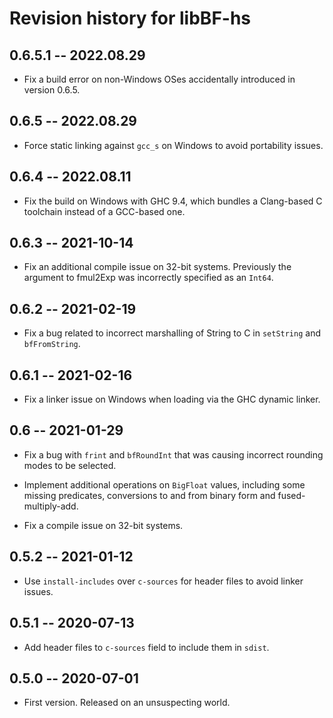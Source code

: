 # Revision history for libBF-hs

## 0.6.5.1 -- 2022.08.29

* Fix a build error on non-Windows OSes accidentally introduced in version
  0.6.5.

## 0.6.5 -- 2022.08.29

* Force static linking against `gcc_s` on Windows to avoid portability issues.

## 0.6.4 -- 2022.08.11

* Fix the build on Windows with GHC 9.4, which bundles a Clang-based C
  toolchain instead of a GCC-based one.

## 0.6.3 -- 2021-10-14

* Fix an additional compile issue on 32-bit systems. Previously
the argument to fmul2Exp was incorrectly specified as an `Int64`.

## 0.6.2 -- 2021-02-19

* Fix a bug related to incorrect marshalling of String to C in
  `setString` and `bfFromString`.

## 0.6.1 -- 2021-02-16

* Fix a linker issue on Windows when loading via the GHC dynamic linker.

## 0.6 -- 2021-01-29

* Fix a bug with `frint` and `bfRoundInt` that was causing incorrect
rounding modes to be selected.

* Implement additional operations on `BigFloat` values, including
some missing predicates, conversions to and from binary form
and fused-multiply-add.

* Fix a compile issue on 32-bit systems.

## 0.5.2 -- 2021-01-12

* Use `install-includes` over `c-sources` for header files to avoid linker
issues.

## 0.5.1 -- 2020-07-13

* Add header files to `c-sources` field to include them in `sdist`.

## 0.5.0 -- 2020-07-01

* First version. Released on an unsuspecting world.
